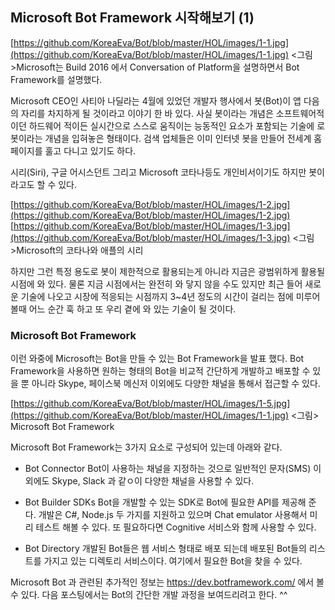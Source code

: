 ## Microsoft Bot Framework 시작해보기 (1)

[https://github.com/KoreaEva/Bot/blob/master/HOL/images/1-1.jpg](https://github.com/KoreaEva/Bot/blob/master/HOL/images/1-1.jpg)
<그림>Microsoft는 Build 2016 에서 Conversation of Platform을 설명하면서 Bot Framework를 설명했다.

Microsoft CEO인 사티아 나딜라는 4월에 있었던 개발자 행사에서 봇(Bot)이 앱 다음의 자리를 차지하게 될 것이라고 이야기 한 바 있다. 사실 봇이라는 개념은 소프트웨어적이던 하드웨어 적이든 실시간으로 스스로 움직이는 능동적인 요소가 포함되는 기술에 로봇이라는 개념을 입혀놓은 형태이다. 
 검색 업체들은 이미 인터넷 봇을 만들어 전세계 홈페이지를 훌고 다니고 있기도 하다. 

시리(Siri), 구글 어시스던트 그리고 Microsoft 코타나등도 개인비서이기도 하지만 봇이라고도 할 수 있다. 

[https://github.com/KoreaEva/Bot/blob/master/HOL/images/1-2.jpg](https://github.com/KoreaEva/Bot/blob/master/HOL/images/1-2.jpg)
[https://github.com/KoreaEva/Bot/blob/master/HOL/images/1-3.jpg](https://github.com/KoreaEva/Bot/blob/master/HOL/images/1-3.jpg)
<그림>Microsoft의 코타나와 애플의 시리

 하지만 그런 특정 용도로 봇이 제한적으로 활용되는게 아니라 지금은 광범위하게 활용될 시점에 와 있다. 물론 지금 시점에서는 완전히 와 닿지 않을 수도 있지만 최근 들어 새로운 기술에 나오고 시장에 적응되는 시점까지 3~4년 정도의 시간이 걸리는 점에 미루어 볼때 어느 순간 훅 하고 또 우리 곁에 와 있는 기술이 될 것이다. 

### Microsoft Bot Framework
 이런 와중에 Microsoft는 Bot을 만들 수 있는 Bot Framework을 발표 했다. Bot Framework을 사용하면 원하는 형태의 Bot을 비교적 간단하게 개발하고 배포할 수 있을 뿐 아니라 Skype, 페이스북 메신저 이외에도 다양한 채널을 통해서 접근할 수 있다. 

[https://github.com/KoreaEva/Bot/blob/master/HOL/images/1-5.jpg](https://github.com/KoreaEva/Bot/blob/master/HOL/images/1-1.jpg)
<그림> Microsoft Bot Framework

 Microsoft Bot Framework는 3가지 요소로 구성되어 있는데 아래와 같다. 
 - Bot Connector
   Bot이 사용하는 채널을 지정하는 것으로 일반적인 문자(SMS) 이외에도 Skype, Slack 과 같ㅇ이 다양한 채널을 사용할 수 있다. 

 - Bot Builder SDKs
   Bot을 개발할 수 있는 SDK로 Bot에 필요한 API를 제공해 준다. 개발은 C#, Node.js 두 가지를 지원하고 있으며 Chat emulator 사용해서 미리 테스트 해볼 수 있다. 또 필요하다면 Cognitive 서비스와 함께 사용할 수 있다. 
 - Bot Directory
   개발된 Bot들은 웹 서비스 형태로 배포 되는데 배포된 Bot들의 리스트를 가지고 있는 디렉토리 서비스이다. 여기에서 필요한 Bot을 찾을 수 있다. 

 Microsoft Bot 과 관련된 추가적인 정보는 https://dev.botframework.com/ 에서 볼 수 있다. 
다음 포스팅에서는 Bot의 간단한 개발 과정을 보여드리려고 한다. ^^
